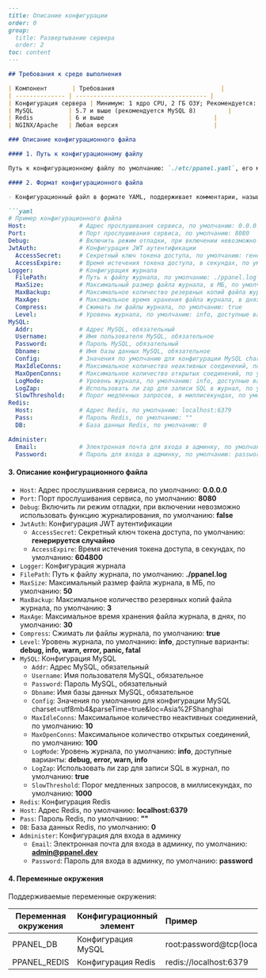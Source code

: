 ```markdown
---
title: Описание конфигурации
order: 0
group: 
  title: Развертывание сервера
  order: 2
toc: content
---

## Требования к среде выполнения

| Компонент       | Требования                              |
| -------------- | ------------------------------------- |
| Конфигурация сервера | Минимум: 1 ядро CPU, 2 ГБ ОЗУ; Рекомендуется: 2 ядра CPU, 4 ГБ ОЗУ |
| MySQL          | 5.7 и выше (рекомендуется MySQL 8)         |
| Redis          | 6 и выше                               |
| NGINX/Apache   | Любая версия                           |

### Описание конфигурационного файла

#### 1. Путь к конфигурационному файлу

Путь к конфигурационному файлу по умолчанию: `./etc/ppanel.yaml`, его можно указать с помощью параметра запуска `--config`.

#### 2. Формат конфигурационного файла

- Конфигурационный файл в формате YAML, поддерживает комментарии, называется xxx.yaml.

```yaml
# Пример конфигурационного файла
Host:               # Адрес прослушивания сервиса, по умолчанию: 0.0.0.0
Port:               # Порт прослушивания сервиса, по умолчанию: 8080
Debug:              # Включить режим отладки, при включении невозможно использовать функцию журналирования, по умолчанию: false
JwtAuth:            # Конфигурация JWT аутентификации
  AccessSecret:     # Секретный ключ токена доступа, по умолчанию: генерируется случайно
  AccessExpire:     # Время истечения токена доступа, в секундах, по умолчанию: 604800
Logger:             # Конфигурация журнала
  FilePath:         # Путь к файлу журнала, по умолчанию: ./ppanel.log
  MaxSize:          # Максимальный размер файла журнала, в МБ, по умолчанию: 50
  MaxBackup:        # Максимальное количество резервных копий файла журнала, по умолчанию: 3
  MaxAge:           # Максимальное время хранения файла журнала, в днях, по умолчанию: 30
  Compress:         # Сжимать ли файлы журнала, по умолчанию: true
  Level:            # Уровень журнала, по умолчанию: info, доступные варианты: debug, info, warn, error, panic, fatal
MySQL:
  Addr:             # Адрес MySQL, обязательный
  Username:         # Имя пользователя MySQL, обязательное
  Password:         # Пароль MySQL, обязательный
  Dbname:           # Имя базы данных MySQL, обязательное
  Config:           # Значения по умолчанию для конфигурации MySQL charset=utf8mb4&parseTime=true&loc=Asia%2FShanghai
  MaxIdleConns:     # Максимальное количество неактивных соединений, по умолчанию: 10
  MaxOpenConns:     # Максимальное количество открытых соединений, по умолчанию: 100
  LogMode:          # Уровень журнала, по умолчанию: info, доступные варианты: debug, error, warn, info
  LogZap:           # Использовать ли zap для записи SQL в журнал, по умолчанию: true
  SlowThreshold:    # Порог медленных запросов, в миллисекундах, по умолчанию: 1000
Redis:
  Host:             # Адрес Redis, по умолчанию: localhost:6379
  Pass:             # Пароль Redis, по умолчанию: ""
  DB:               # База данных Redis, по умолчанию: 0

Administer:
  Email:            # Электронная почта для входа в админку, по умолчанию: admin@ppanel.dev
  Password:         # Пароль для входа в админку, по умолчанию: password

```

#### 3. Описание конфигурационного файла

- `Host`: Адрес прослушивания сервиса, по умолчанию: **0.0.0.0**
- `Port`: Порт прослушивания сервиса, по умолчанию: **8080**
- `Debug`: Включить ли режим отладки, при включении невозможно использовать функцию журналирования, по умолчанию: **false**
- `JwtAuth`: Конфигурация JWT аутентификации
  - `AccessSecret`: Секретный ключ токена доступа, по умолчанию: **генерируется случайно**
  - `AccessExpire`: Время истечения токена доступа, в секундах, по умолчанию: **604800**
- `Logger`: Конфигурация журнала
- `FilePath`: Путь к файлу журнала, по умолчанию: **./ppanel.log**
- `MaxSize`: Максимальный размер файла журнала, в МБ, по умолчанию: **50**
- `MaxBackup`: Максимальное количество резервных копий файла журнала, по умолчанию: **3**
- `MaxAge`: Максимальное время хранения файла журнала, в днях, по умолчанию: **30**
- `Compress`: Сжимать ли файлы журнала, по умолчанию: **true**
- `Level`: Уровень журнала, по умолчанию: **info**, доступные варианты: **debug, info, warn, error, panic, fatal**
- `MySQL`: Конфигурация MySQL
  - `Addr`: Адрес MySQL, обязательный
  - `Username`: Имя пользователя MySQL, обязательное
  - `Password`: Пароль MySQL, обязательный
  - `Dbname`: Имя базы данных MySQL, обязательное
  - `Config`: Значения по умолчанию для конфигурации MySQL charset=utf8mb4\&parseTime=true\&loc=Asia%2FShanghai
  - `MaxIdleConns`: Максимальное количество неактивных соединений, по умолчанию: **10**
  - `MaxOpenConns`: Максимальное количество открытых соединений, по умолчанию: **100**
  - `LogMode`: Уровень журнала, по умолчанию: **info**, доступные варианты: **debug, error, warn, info**
  - `LogZap`: Использовать ли zap для записи SQL в журнал, по умолчанию: **true**
  - `SlowThreshold`: Порог медленных запросов, в миллисекундах, по умолчанию: **1000**
- `Redis`: Конфигурация Redis
- `Host`: Адрес Redis, по умолчанию: **localhost:6379**
- `Pass`: Пароль Redis, по умолчанию: **""**
- `DB`: База данных Redis, по умолчанию: **0**
- `Administer`: Конфигурация для входа в админку
  - `Email`: Электронная почта для входа в админку, по умолчанию: **<admin@ppanel.dev>**
  - `Password`: Пароль для входа в админку, по умолчанию: **password**

#### 4. Переменные окружения

Поддерживаемые переменные окружения:

| Переменная окружения | Конфигурационный элемент | Пример                                      |
| ------------------- | ----------------------- | :---------------------------------------- |
| PPANEL\_DB          | Конфигурация MySQL     | root:password\@tcp(localhost:3306)/vpnboard |
| PPANEL\_REDIS       | Конфигурация Redis     | redis\://localhost:6379                   |
```

